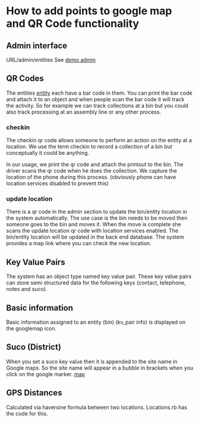 # How to add points to google map and QR Code functionality

## Admin interface
URL/admin/entities  See [demo admin](https://grcode-staging.herokuapp.com/admin/entities)

## QR Codes
The entities [entity](https://qrcode-staging.herokuapp.com/admin/entities/d8ea2f31-c145-4ac5-9ac3-59baa85b330c) each have a bar code in them.  You can print the bar code and attach it to an object and when people scan the bar code it will track the activity.  So for example we can track collections at a bin but you could also track processing at an assembly line or any other process.

### checkin
The checkin qr code allows someone to perform an action on the entity at a location.  We use the term checkin to record a collection of a bin but conceptually it could be anything.

In our usage, we print the qr code and attach the printout to the bin.  The driver scans the qr code when he does the collection.  We capture the location of the phone during this process. (obviously phone can have location services disabled to prevent this)

### update location
There is a qr code in the admin section to update the bin/entity location in the system automatically.  The use case is the bin needs to be moved then someone goes to the bin and moves it.  When the move is complete she scans the update location qr code with location services enabled.  The bin/entity location will be updated in the back end database.  The system provides a map link where you can check the new location.

## Key Value Pairs

The system has an object type named key value pair. These key value pairs can store semi structured data for the following keys (contact, telephone, notes and suco).

## Basic information

Basic information assigned to an entity (bin) (kv_pair info) is displayed on the googlemap icon.

## Suco (District)

When you set a suco key value then it is appended to the site name in Google maps.  So the site name will appear in a bubble in brackets when you click on the google marker.  [map](https://grcode-staging.herokuapp.com)

## GPS Distances

Calculated via haversine formula between two locations.  Locations.rb has the code for this.
